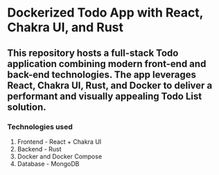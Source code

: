 # Dockerized Todo App with React, Chakra UI, and Rust

## This repository hosts a full-stack Todo application combining modern front-end and back-end technologies. The app leverages React, Chakra UI, Rust, and Docker to deliver a performant and visually appealing Todo List solution.


### Technologies used
1. Frontend - React + Chakra UI
2. Backend - Rust
3. Docker and Docker Compose 
4. Database - MongoDB


